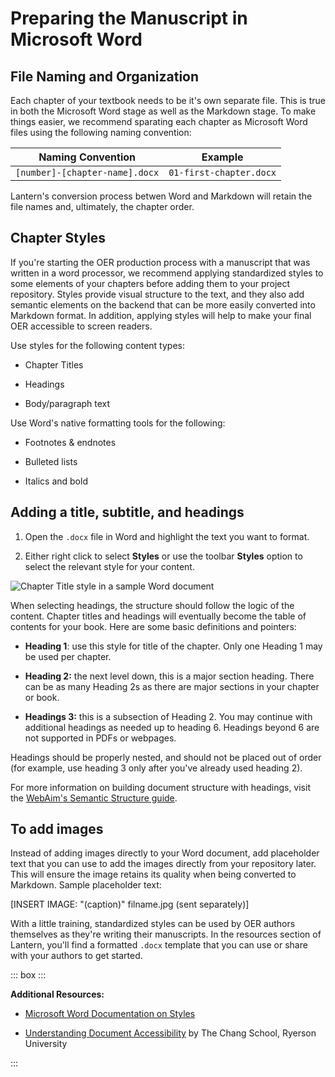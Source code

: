 # Preparing the Manuscript in Microsoft Word

## File Naming and Organization

Each chapter of your textbook needs to be it's own separate file. This is true in both the Microsoft Word stage as well as the Markdown stage. To make things easier, we recommend sparating each chapter as Microsoft Word files using the following naming convention:

| Naming Convention              | Example                 |
|--------------------------------|-------------------------|
| `[number]-[chapter-name].docx` | `01-first-chapter.docx` |

Lantern's conversion process betwen Word and Markdown will retain the file names and, ultimately, the chapter order.

## Chapter Styles

If you're starting the OER production process with a manuscript that was
written in a word processor, we recommend applying standardized styles
to some elements of your chapters before adding them to your project
repository. Styles provide visual structure to the text, and they also
add semantic elements on the backend that can be more easily converted
into Markdown format. In addition, applying styles will help to make
your final OER accessible to screen readers.

Use styles for the following content types:

-   Chapter Titles

-   Headings

-   Body/paragraph text

Use Word's native formatting tools for the following:

-   Footnotes & endnotes

-   Bulleted lists

-   Italics and bold

## Adding a title, subtitle, and headings

1.  Open the `.docx` file in Word and highlight the text you want to
    format.

2.  Either right click to select **Styles** or use the toolbar
    **Styles** option to select the relevant style for your content.

![Chapter Title style in a sample Word document](word_styles.png)

When selecting headings, the structure should follow the logic of the
content. Chapter titles and headings will eventually become the table of
contents for your book. Here are some basic definitions and pointers:

-   **Heading 1**: use this style for title of the chapter. Only one Heading 1 may be used per chapter.

-   **Heading 2:** the next level down, this is a major section heading.
    There can be as many Heading 2s as there are major sections in your
    chapter or book.

-   **Headings 3:** this is a subsection of Heading 2. You may continue
    with additional headings as needed up to heading 6. Headings beyond
    6 are not supported in PDFs or webpages.

Headings should be properly nested, and should not be placed out of
order (for example, use heading 3 only after you've already used heading
2).

For more information on building document structure with headings, visit
the [WebAim's Semantic Structure guide](https://webaim.org/techniques/semanticstructure/).

## To add images

Instead of adding images directly to your Word document, add placeholder
text that you can use to add the images directly from your repository
later. This will ensure the image retains its quality when being
converted to Markdown. Sample placeholder text:

\[INSERT IMAGE: "(caption)" filname.jpg (sent separately)\]

With a little training, standardized styles can be used by OER authors
themselves as they\'re writing their manuscripts. In the resources
section of Lantern, you'll find a formatted `.docx` template that you can
use or share with your authors to get started.

::: box :::

**Additional Resources:**

-   [Microsoft Word Documentation on Styles](https://support.microsoft.com/en-us/office/apply-styles-f8b96097-4d25-4fac-8200-6139c8093109)

-   [Understanding Document Accessibility](https://pressbooks.library.ryerson.ca/docs/) by The
    Chang School, Ryerson University

:::